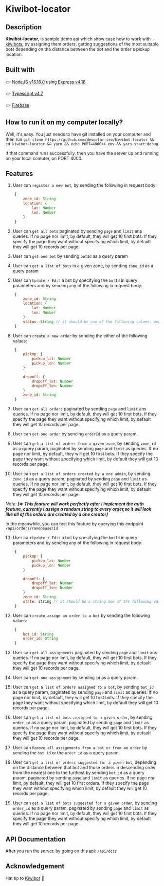 # Kiwibot-locator

## Description
**Kiwibot-locator**, is sample demo api which show case how to work with [kiwibots](https://kiwibot.com), by assigning them orders, getting suggestions of the most suitable bots depending on the distance between the bot and the order's pickup location.

## Built with
:point_right: [NodeJS v16.16.0](https://nodejs.org/en/) using [Express v4.18](https://expressjs.com/)

:point_right: [Typescript v4.7](https://www.typescriptlang.org/)

:point_right: [Firebase](https://firebase.google.com/)

## How to run it on my computer locally?
Well, it's easy. You just needs to have git installed on your computer and then run `git clone https://github.com/descolar-ceo/kiwibot-locator && cd kiwibot-locator && yarn && echo PORT=4000>>.env && yarn start:debug`

If that command runs successfully, then you have the server up and running on your local comuter, on PORT 4000.

## Features
1. User can `register a new bot`, by sending the following in request body:
```javascript
    {
        zone_id: String
        location: {
            lat: Number
            lon: Number
        }
    }
```
2. User can `get all bots` paginated by sending `page` and `limit` ans queries. If no page nor limit, by default, they will get 10 first bots. If they specify the page they want without specifying which limit, by default they will get 10 records per page.

3. User can `get one bot` by sending `botId` as a query param

4. User can `get a list of bots` in a given zone, by sending `zone_id` as a query param

5. User can `Update / Edit` a bot by specifying the `botId` in query parameters and by sending any of the following in request body:
```javascript
    {
        zone_id: String
        location: {
            lat: Number
            lon: Number
        }
        status: String // it should be one of the following values: available | busy | reserved
    }
```
6. User can `create a new order` by sending the either of the following values:
```javascript
    {
        pickup: {
            pickup_lat: Number
            pickup_lon: Number
        }

        dropoff: {
            dropoff_lat: Number
            dropoff_lon: Number
        }
        zone_id: String
    }
```
7. User can `get all orders` paginated by sending `page` and `limit` ans queries. If no page nor limit, by default, they will get 10 first bots. If they specify the page they want without specifying which limit, by default they will get 10 records per page.

8. User can `get one order` by sending `orderId` as a query param.

9. User can `get a list of orders from a given zone`, by sending `zone_id` as a query param, paginated by sending `page` and `limit` as queries. If no page nor limit, by default, they will get 10 first bots. If they specify the page they want without specifying which limit, by default they will get 10 records per page.


10. User can `get a list of orders created by a one admin`, by sending `zone_id` as a query param, paginated by sending `page` and `limit` as queries. If no page nor limit, by default, they will get 10 first bots. If they specify the page they want without specifying which limit, by default they will get 10 records per page.

_Note:_  _**[=> This feature will work perfectly after I implement the auth feature, currently I assign a random string to every order,so it will look like all of the orders are created by a one creator]**_

In the meanwhile, you can test this feature by querying this endpoint `/api/orders/randomuserid`

11. User can `Update / Edit` a bot by specifying the `botId` in query parameters and by sending any of the following in request body:
```javascript
    {
        pickup: {
            pickup_lat: Number
            pickup_lon: Number
        }

        dropoff: {
            dropoff_lat: Number
            dropoff_lon: Number
        }
        zone_id: String
        state: string // it should be a string one of the following values: "pending" | "assigned" | "in_transit" | "delivered"
    }
```
12. User can `create assign an order to a bot` by sending the following values:
```javascript
    {
        bot_id: String
        order_id: String
    }
```
13. User can `get all assignments` paginated by sending `page` and `limit` ans queries. If no page nor limit, by default, they will get 10 first bots. If they specify the page they want without specifying which limit, by default they will get 10 records per page.

14. User can `get one assignment` by sending `id` as a query param.

15. User can `get a list of orders assigned to a bot`, by sending `bot_id` as a query param, paginated by sending `page` and `limit` as queries. If no page nor limit, by default, they will get 10 first bots. If they specify the page they want without specifying which limit, by default they will get 10 records per page.


16. User can `get a list of bots assigned to a given order`, by sending `order_id` as a query param, paginated by sending `page` and `limit` as queries. If no page nor limit, by default, they will get 10 first bots. If they specify the page they want without specifying which limit, by default they will get 10 records per page.

17. User can `Remove all assignments from a bot or from an order` by sending the `bot id` or the `order id` as a query param.

18. User can `get a list of orders suggested for a given bot`, depending on the distance between that bot and those orders in descending order from the nearest one to the furthest by sending `bot_id` as a query param, paginated by sending `page` and `limit` as queries. If no page nor limit, by default, they will get 10 first orders. If they specify the page they want without specifying which limit, by default they will get 10 records per page.


19. User can `get a list of bots suggested for a given order`, by sending `order_id` as a query param, paginated by sending `page` and `limit` as queries. If no page nor limit, by default, they will get 10 first bots. If they specify the page they want without specifying which limit, by default they will get 10 records per page.

## API Documentation
After you run the server, by going on this api: `/api/docs`

## Acknowledgement
Hat tip to [Kiwibot](https://kiwibot.com) :muscle:
